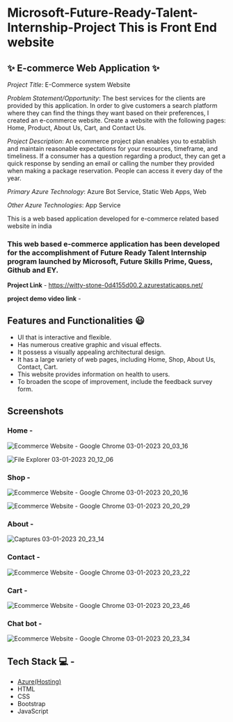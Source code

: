 # Microsoft-Future-Ready-Talent-Internship-Project This is Front End website
## ✨  E-commerce Web Application ✨

*Project Title*: E-Commerce system Website

*Problem Statement/Opportunity*: The best services for the clients are provided by this application. In order to give customers a search platform where they can find the things they want based on their preferences, I created an e-commerce website. Create a website with the following pages: Home, Product, About Us, Cart, and Contact Us.

*Project Description*: An ecommerce project plan enables you to establish and maintain reasonable expectations for your resources, timeframe, and timeliness. If a consumer has a question regarding a product, they can get a quick response by sending an email or calling the number they provided when making a package reservation. People can access it every day of the year.

*Primary Azure Technology*: Azure Bot Service, Static Web Apps, Web

*Other Azure Technologies*: App Service

This is a web based application developed for e-commerce related based website in india

### This web based e-commerce application has been developed for the accomplishment of Future Ready Talent Internship program launched by Microsoft, Future Skills Prime, Quess, Github and EY.


**Project Link** - https://witty-stone-0d4155d00.2.azurestaticapps.net/

**project demo video link** - 


## Features and Functionalities 😃

- UI that is interactive and flexible.
- Has numerous creative graphic and visual effects.
- It possess a visually appealing architectural design.
- It has a large variety of web pages, including Home, Shop, About Us, Contact, Cart.
- This website provides information on health to users.
- To broaden the scope of improvement, include the feedback survey form.

## Screenshots

### Home -
![Ecommerce Website - Google Chrome 03-01-2023 20_03_16](https://user-images.githubusercontent.com/117068705/210379544-78f4f9dd-7500-497d-93be-93fbd05e44db.png)

![File Explorer 03-01-2023 20_12_06](https://user-images.githubusercontent.com/117068705/210379745-cff4c5dc-5f92-4be9-b9bb-65343ff44aec.png)

### Shop -

![Ecommerce Website - Google Chrome 03-01-2023 20_20_16](https://user-images.githubusercontent.com/117068705/210381027-14b3aa17-1601-4de4-9c1e-6bb177bcbc21.png)

![Ecommerce Website - Google Chrome 03-01-2023 20_20_29](https://user-images.githubusercontent.com/117068705/210381046-369a27ff-323c-4386-9509-da31a04cba99.png)

### About -

![Captures 03-01-2023 20_23_14](https://user-images.githubusercontent.com/117068705/210381736-53558795-afc4-494e-ace3-0951093ed4b1.png)

### Contact -

![Ecommerce Website - Google Chrome 03-01-2023 20_23_22](https://user-images.githubusercontent.com/117068705/210381759-0a12f30a-a0b6-4175-9f2a-db3b1c700798.png)

### Cart -

![Ecommerce Website - Google Chrome 03-01-2023 20_23_46](https://user-images.githubusercontent.com/117068705/210381797-5be53882-bc37-4533-86e2-9e21f44ce7ab.png)

### Chat bot -

![Ecommerce Website - Google Chrome 03-01-2023 20_23_34](https://user-images.githubusercontent.com/117068705/210381847-2cae218a-60c3-4d95-a6e9-6bc125280f81.png)


## Tech Stack 💻 -

- [Azure(Hosting)](https://azure.microsoft.com/en-in/features/azure-portal/)
- HTML
- CSS
- Bootstrap
- JavaScript
